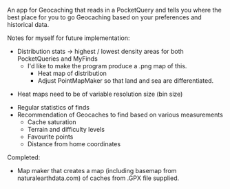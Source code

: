 An app for Geocaching that reads in a PocketQuery and tells you where the best place for you to go Geocaching based on your preferences and historical data.

Notes for myself for future implementation:
 * Distribution stats -> highest / lowest density areas for both PocketQueries and MyFinds
   - I'd like to make the program produce a .png map of this.
     - Heat map of distribution
     - Adjust PointMapMaker so that land and sea are differentiated.
  - Heat maps need to be of variable resolution size (bin size)
 * Regular statistics of finds
 * Recommendation of Geocaches to find based on various measurements
   - Cache saturation
   - Terrain and difficulty levels
   - Favourite points
   - Distance from home coordinates

Completed:
 * Map maker that creates a map (including basemap from naturalearthdata.com) of caches from .GPX file supplied.